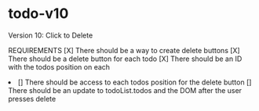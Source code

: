 # todo-v10

Version 10: Click to Delete

REQUIREMENTS
[X] There should be a way to create delete buttons
[X] There should be a delete button for each todo
[X] There should be an ID with the todos position on each <li>
[] There should be access to each todos position for the delete button
[] There should be an update to todoList.todos and the DOM after the user presses delete
